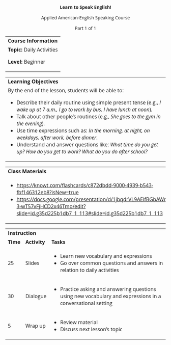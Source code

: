 
<style>
body {
  font-family: 'Open Sans', sans-serif;
}
.markdown-body table {
  display: table;
}
</style>
<p style="text-align: center">
<strong>Learn to Speak English!</strong>
</p>
<p style="text-align: center">
Applied American-English Speaking Course
</p>
<p style="text-align: center">
Part 1 of 1
</p>

<table>
  <tr>
   <td><strong>Course Information</strong>
   </td>
  </tr>
  <tr>
   <td><strong>Topic: </strong>Daily Activities
<p>
<strong>Level: </strong>Beginner
   </td>
  </tr>
</table>



<table>
  <tr>
   <td><strong>Learning Objectives</strong>
   </td>
  </tr>
  <tr>
   <td>By the end of the lesson, students will be able to:
<ul>

<li>Describe their daily routine using simple present tense (e.g., <em>I wake up at 7 a.m., I go to work by bus, I have lunch at noon</em>).</li>

<li>Talk about other people’s routines (e.g., <em>She goes to the gym in the evening</em>).</li>

<li>Use time expressions such as: <em>In the morning, at night, on weekdays, after work, before dinner</em>.</li>

<li>Understand and answer questions like: <em>What time do you get up? How do you get to work? What do you do after school?</em></li>
</ul>
   </td>
  </tr>
</table>



<table>
  <tr>
   <td><strong>Class Materials</strong>
   </td>
  </tr>
  <tr>
   <td>
<ul>

<li><a href="https://knowt.com/flashcards/c872dbdd-9000-4939-b543-fbf146312eb8?isNew=true">https://knowt.com/flashcards/c872dbdd-9000-4939-b543-fbf146312eb8?isNew=true</a></li>

<li><a href="https://docs.google.com/presentation/d/1jbqdrVL9AElfBGbAWnH5MF7-3-wT57vFjHCD2x46Tmo/edit?slide=id.g35d225b1db7_1_113#slide=id.g35d225b1db7_1_113">https://docs.google.com/presentation/d/1jbqdrVL9AElfBGbAWnH5MF7-3-wT57vFjHCD2x46Tmo/edit?slide=id.g35d225b1db7_1_113#slide=id.g35d225b1db7_1_113</a></li>
</ul>
   </td>
  </tr>
</table>



<table>
  <tr>
   <td colspan="3" ><strong>Instruction</strong>
   </td>
  </tr>
  <tr>
   <td><strong>Time</strong>
   </td>
   <td><strong>Activity</strong>
   </td>
   <td><strong>Tasks</strong>
   </td>
  </tr>
  <tr>
   <td>25
   </td>
   <td>Slides
   </td>
   <td>
<ul>

<li>Learn new vocabulary and expressions</li>

<li>Go over common questions and answers in relation to daily activities</li>
</ul>
   </td>
  </tr>
  <tr>
   <td>30
   </td>
   <td>Dialogue
   </td>
   <td>
<ul>

<li>Practice asking and answering questions using new vocabulary and expressions in a conversational setting</li>
</ul>
   </td>
  </tr>
  <tr>
   <td>5
   </td>
   <td>Wrap up
   </td>
   <td>
<ul>

<li>Review material</li>

<li>Discuss next lesson’s topic</li>
</ul>
   </td>
  </tr>
</table>

